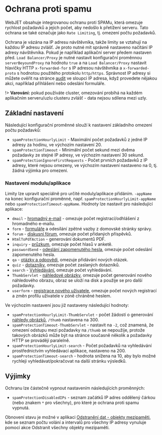 # Ochrana proti spamu

WebJET obsahuje integrovanou ochranu proti SPAMu, která omezuje rychlost požadavků a jejich počet, aby nedošlo k přetížení serveru. Tato ochrana se také označuje jako `Rate Limiting`, tj. omezení počtu požadavků.

Ochrana je vázána na IP adresu návštěvníka, takže limity se vztahují na každou IP adresu zvlášť. Je proto nutné mít správně nastaveno načítání IP adresy návštěvníka. Pokud je například aplikační server předem nastaven před. `Load Balancer/Proxy` je nutné nastavit konfigurační proměnnou `serverBeyoundProxy` na hodnotu `true` a na `Load Balancer/Proxy` nastavit hlavičky HTTP `x-forwarded-for` s IP adresou návštěvníka a `x-forwarded-proto` s hodnotou použitého protokolu `http/https`. Správnost IP adresy si můžete ověřit na stránce [audit](../../sysadmin/audit/README.md) ve sloupci IP adresa, když provedete nějakou akci, například přihlášení nebo odeslání formuláře.

!> **Varování:** pokud používáte cluster, omezování probíhá na každém aplikačním serveru/uzlu clusteru zvlášť - data nejsou sdílena mezi uzly.

## Základní nastavení

Následující konfigurační proměnné slouží k nastavení základního omezení počtu požadavků:
- `spamProtectionHourlyLimit` - Maximální počet požadavků z jedné IP adresy za hodinu, ve výchozím nastavení 20.
- `spamProtectionTimeout` - Minimální počet sekund mezi dvěma požadavky ze stejné IP adresy, ve výchozím nastavení 30 sekund.
- `spamProtectionIgnoreFirstRequests` - Počet prvních požadavků z IP adresy, které nejsou omezeny, ve výchozím nastavení nastaveno na 0, tj. žádná výjimka pro omezení.

### Nastavení modulu/aplikace

Limity lze upravit speciálně pro určité moduly/aplikace přidáním. `-appName` na konec konfigurační proměnné, např. `spamProtectionHourlyLimit-appName` nebo `spamProtectionTimeout-appName`. Hodnoty lze nastavit pro následující aplikace:
- `dmail` - [hromadný e-mail](../../redactor/apps/dmail/form/README.md) - omezuje počet registrací/odhlášení z hromadného e-mailu.
- `form` - [formuláře](../../redactor/apps/form/README.md) a odesílání zpětné vazby z domovské stránky správy.
- `forum` - [diskusní fórum](../../redactor/apps/forum/README.md), omezuje počet přidaných příspěvků.
- `HtmlToPdfAction` - generování dokumentů PDF.
- `inquiry` - [průzkum](../../redactor/apps/inquiry/README.md), omezuje počet hlasů v anketě.
- `passwordSend` - [odeslání zapomenutého hesla](../../redactor/admin/password-recovery/README.md), omezuje počet odeslání zapomenutého hesla.
- `qa` - [otázky a odpovědi](../../redactor/apps/qa/README.md), omezuje přidávání nových otázek.
- `quiz` - [dotazníky](../../redactor/apps/quiz/README.md), omezuje počet zaslaných dotazníků.
- `search` - [Vyhledávání](../../redactor/apps/search/README.md), omezuje počet vyhledávání.
- `ThumbServlet` - [náhledové obrázky](../../frontend/thumb-servlet/README.md), omezuje počet generování nového náhledového obrazu, obraz se uloží na disk a použije se pro další požadavky.
- `userform` - [registrace nového uživatele](../../redactor/zaheslovana-zona/README.md), omezuje počet nových registrací a změn profilu uživatele v zóně chráněné heslem.

Ve výchozím nastavení jsou již nastaveny následující hodnoty:
- `spamProtectionHourlyLimit-ThumbServlet` - počet žádostí o generování [náhledy obrázků](../../frontend/thumb-servlet/README.md), `/thumb` nastavena na 300.
- `spamProtectionTimeout-ThumbServlet` - nastavit na `-2`, což znamená, že omezení odstupu mezi požadavky na `/thumb` se nepoužije, protože takových obrázků může být na stránce současně několik a požadavky HTTP se provádějí paralelně.
- `spamProtectionHourlyLimit-search` - Počet požadavků na vyhledávání prostřednictvím vyhledávací aplikace, nastaveno na 200.
- `spamProtectionTimeout-search` - hodnota snížena na 10, aby bylo možné rychleji vyhledávat/pokračovat na další stránku výsledků.

## Výjimky

Ochranu lze částečně vypnout nastavením následujících proměnných:
- `spamProtectionDisabledIPs` - seznam začátků IP adres oddělený čárkou (nebo znakem `*` pro všechny), pro které je ochrana proti spamu vypnutá.

Obnovení stavu je možné v aplikaci [Odstranění dat - objekty mezipaměti](../../sysadmin/data-deleting/README.md), kde se seznam počtu volání a intervalů pro všechny IP adresy vynuluje pomocí akce Odstranit všechny objekty mezipaměti.
